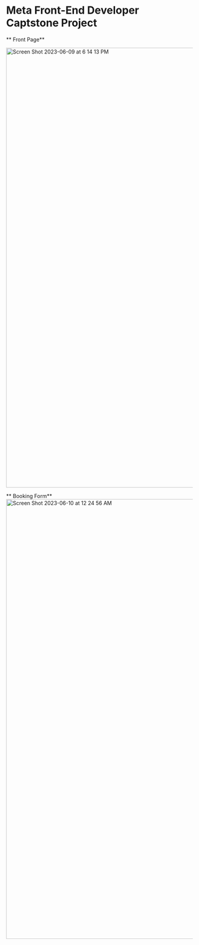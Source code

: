 
# Meta Front-End Developer Captstone Project


** Front Page**

<img width="1184" alt="Screen Shot 2023-06-09 at 6 14 13 PM" src="https://github.com/Kxanx1538/Meta-Front-End-Capstone-Project/assets/121854477/987b68a9-14ab-49c8-90d5-91a1dc034671">




** Booking Form**
<img width="1184" alt="Screen Shot 2023-06-10 at 12 24 56 AM" src="https://github.com/Kxanx1538/Meta-Front-End-Capstone-Project/assets/121854477/1a5426cc-7e34-431a-a3f7-3e793f3e10f1">
